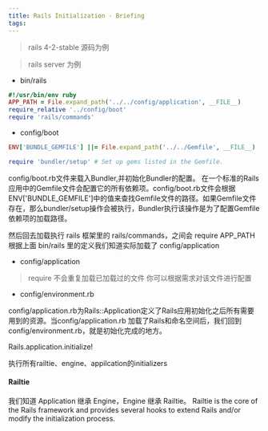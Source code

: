 ```yaml
---
title: Rails Initialization - Briefing
tags:
---
```

> rails 4-2-stable 源码为例

> rails server 为例

- bin/rails

```ruby
#!/usr/bin/env ruby
APP_PATH = File.expand_path('../../config/application', __FILE__)
require_relative '../config/boot'
require 'rails/commands'
```

- config/boot

```ruby
ENV['BUNDLE_GEMFILE'] ||= File.expand_path('../../Gemfile', __FILE__)

require 'bundler/setup' # Set up gems listed in the Gemfile.
```

config/boot.rb文件来载入Bundler,并初始化Bundler的配置。
在一个标准的Rails应用中的Gemfile文件会配置它的所有依赖项。config/boot.rb文件会根据ENV['BUNDLE_GEMFILE']中的值来查找Gemfile文件的路径。如果Gemfile文件存在，那么bundler/setup操作会被执行，Bundler执行该操作是为了配置Gemfile依赖项的加载路径。

然后回去加载执行 rails 框架里的 rails/commands，之间会 require APP_PATH 根据上面 bin/rails 里的定义我们知道实际加载了 config/application

- config/application

> require 不会重复加载已加载过的文件
你可以根据需求对该文件进行配置

- config/environment.rb

config/application.rb为Rails::Application定义了Rails应用初始化之后所有需要用到的资源。当config/application.rb 加载了Rails和命名空间后，我们回到config/environment.rb，就是初始化完成的地方。

Rails.application.initialize!

执行所有railtie、engine、appilcation的initializers

#### Railtie

我们知道 Application 继承 Engine，Engine 继承 Railtie。
Railtie is the core of the Rails framework and provides several hooks to extend Rails and/or modify the initialization process.

